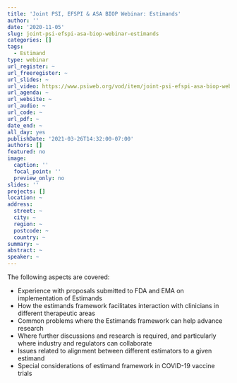 ```yaml
---
title: 'Joint PSI, EFSPI & ASA BIOP Webinar: Estimands'
author: ''
date: '2020-11-05'
slug: joint-psi-efspi-asa-biop-webinar-estimands
categories: []
tags:
  - Estimand
type: webinar
url_register: ~
url_freeregister: ~
url_slides: ~
url_video: https://www.psiweb.org/vod/item/joint-psi-efspi-asa-biop-webinar-estimands
url_agenda: ~
url_website: ~
url_audio: ~
url_code: ~
url_pdf: ~
date_end: ~
all_day: yes
publishDate: '2021-03-26T14:32:00-07:00'
authors: []
featured: no
image:
  caption: ''
  focal_point: ''
  preview_only: no
slides: ''
projects: []
location: ~
address:
  street: ~
  city: ~
  region: ~
  postcode: ~
  country: ~
summary: ~
abstract: ~
speaker: ~
---
```

<!--more-->
The following aspects are covered:  
- Experience with proposals submitted to FDA and EMA on implementation of Estimands  
- How the estimands framework facilitates interaction with clinicians in different therapeutic areas  
- Common problems where the Estimands framework can help advance research  
- Where further discussions and research is required, and particularly where industry and regulators can collaborate  
- Issues related to alignment between different estimators to a given estimand  
- Special considerations of estimand framework in COVID-19 vaccine trials  